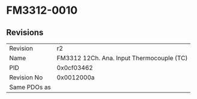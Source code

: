 # FM3312-0010

## Revisions
<table>
<tr>
<td>Revision</td>
<td>r2</td>
</tr>
<tr>
<td>Name</td>
<td>FM3312 12Ch. Ana. Input Thermocouple (TC)</td>
</tr>
<tr>
<td>PID</td>
<td>0x0cf03462</td>
</tr>
<tr>
<td>Revision No</td>
<td>0x0012000a</td>
</tr>
<tr>
<td>Same PDOs as</td>
<td></td>
</tr>
</table>
